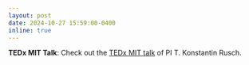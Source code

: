 ```yaml
---
layout: post
date: 2024-10-27 15:59:00-0400
inline: true
---
```


**TEDx MIT Talk**: 
Check out the <a href="https://www.youtube.com/watch?v=_MpDy6bL0XE">TEDx MIT talk</a> of PI T. Konstantin Rusch.